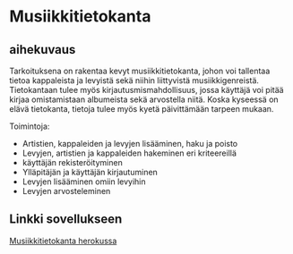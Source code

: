 # Musiikkitietokanta
## aihekuvaus
Tarkoituksena on rakentaa kevyt musiikkitietokanta, johon voi tallentaa tietoa kappaleista ja levyistä
sekä niihin liittyvistä musiikkigenreistä. Tietokantaan tulee myös kirjautusmismahdollisuus, jossa
käyttäjä voi pitää kirjaa omistamistaan albumeista sekä arvostella niitä. Koska kyseessä on elävä
tietokanta, tietoja tulee myös kyetä päivittämään tarpeen mukaan.

Toimintoja:
* Artistien, kappaleiden ja levyjen lisääminen, haku ja poisto
* Levyjen, artistien ja kappaleiden hakeminen eri kriteereillä
* käyttäjän rekisteröityminen
* Ylläpitäjän ja käyttäjän kirjautuminen
* Levyjen lisääminen omiin levyihin
* Levyjen arvosteleminen

## Linkki sovellukseen
[Musiikkitietokanta herokussa](https://tsoha-musiikkitietokanta.herokuapp.com/)
